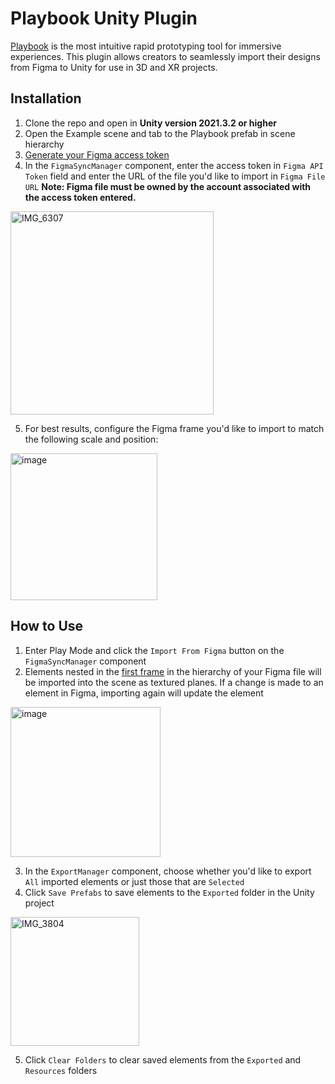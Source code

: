 # Playbook Unity Plugin

[Playbook](https://www.playbookxr.com/) is the most intuitive rapid prototyping tool for immersive experiences. This plugin allows creators to seamlessly import their designs from Figma to Unity for use in 3D and XR projects. 

## Installation

1. Clone the repo and open in **Unity version 2021.3.2 or higher**
2. Open the Example scene and tab to the Playbook prefab in scene hierarchy 
3. [Generate your Figma access token](https://www.figma.com/developers/api#access-tokens)
4. In the `FigmaSyncManager` component, enter the access token in `Figma API Token` field and enter the URL of the file you'd like to import in `Figma File URL`  **Note: Figma file must be owned by the account associated with the access token entered.**

<img width="325" alt="IMG_6307" src="https://user-images.githubusercontent.com/16522243/198509539-ace847ae-dc8b-4076-a887-b987cd86859d.png">

5. For best results, configure the Figma frame you'd like to import to match the following scale and position:

<img width="235" alt="image" src="https://user-images.githubusercontent.com/16522243/198511982-e877f278-af32-4f9c-b566-45b2ac868c34.png">

## How to Use

1. Enter Play Mode and click the `Import From Figma` button on the `FigmaSyncManager` component
2. Elements nested in the <ins>first frame</ins> in the hierarchy of your Figma file will be imported into the scene as textured planes. If a change is made to an element in Figma, importing again will update the element 

<img width="240" alt="image" src="https://user-images.githubusercontent.com/16522243/198510742-020d8128-adde-480c-b487-a39e8ca38265.png">

3. In the `ExportManager` component, choose whether you'd like to export `All` imported elements or just those that are `Selected` 
4. Click `Save Prefabs` to save elements to the `Exported` folder in the Unity project

<img width="206" alt="IMG_3804" src="https://user-images.githubusercontent.com/16522243/198511383-f63e372e-47ce-4211-a7fd-ea29065dffa3.png">

5. Click `Clear Folders` to clear saved elements from the `Exported` and `Resources` folders
